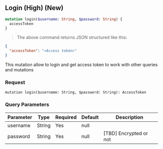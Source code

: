 ## Login (High) (New)

```graphql
mutation login($username: String, $password: String) {
  accessToken
}
```

> The above command returns JSON structured like this:

```json
{
  "accessToken": "<Access token>"
}
```

This mutation allow to login and get access token to work with other queries and mutations

### Request

`mutation login($username: String, $password: String): AccessToken`

### Query Parameters

Parameter | Type   | Required | Default | Description
--------- | ------ | -------- | ------- | -----------
username  | String | Yes      | null    | 
password  | String | Yes      | null    | [TBD] Encrypted or not
